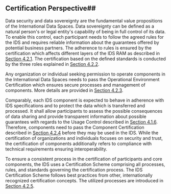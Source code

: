 ## Certification Perspective##

Data security and data sovereignty are the fundamental value propositions of the International Data Spaces. Data sovereignty can be defined as a natural person's or legal entity's capability of being in full control of its data. To enable this control, each participant needs to follow the agreed rules for the IDS and requires reliable information about the guarantees offered by potential business partners. The adherence to rules is ensured by the certification which affects different layers of the IDS RAM as described in [Section 4.2.1](./4_2_1_Certification_Aspects_Addressed_by_Different_Layers_of_IDS-RAM.md).
The certification based on the defined standards is conducted by the three roles explained in [Section 4.2.2](./4_2_2_Roles.md).

Any organization or individual seeking permission to operate components in the International Data Spaces needs to pass the Operational Environment Certification which ensures secure processes and management of components. More details are provided in [Section 4.2.3](./4_2_3_Operational_Environment_Certification.md).

Comparably, each IDS component is expected to behave in adherence with IDS specifications and to protect the data which is transferred and processed. It shall allow participants to assess the possible consequences of data sharing and provide transparent information about possible guarantees with regards to the Usage Control described in [Section 4.1.6](../4_1_Security_Perspective/4_1_6_Usage_Control.md). Therefore, components need to pass the Component Certification described in [Section 4.2.4](./4_2_4_Component_Certification.md) before they may be used in the IDS.
While the certification of organizations and individuals focuses on security and trust, the certification of components additionally refers to compliance with technical requirements ensuring interoperability.

To ensure a consistent process in the certification of participants and core components, the IDS uses a Certification Scheme comprising all processes, rules, and standards governing the certification process. The IDS Certification Scheme follows best practices from other, internationally recognized certification concepts. The utilized processes are introduced in [Section 4.2.5](./4_2_5_Processes.md).
